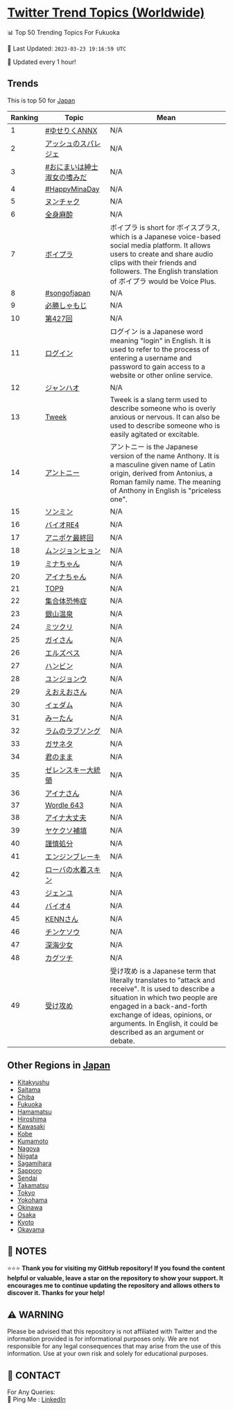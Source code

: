 [Twitter Trend Topics (Worldwide)](https://github.com/ErcinDedeoglu/Twitter-Trend-Topics)
==========


📊 Top 50 Trending Topics For Fukuoka

📆 Last Updated: `2023-03-23 19:16:59 UTC`

🔧 Updated every 1 hour!


## Trends

This is top 50 for [Japan](</Japan>)

| Ranking | Topic | Mean |
| ------- | ------------ | ------------ |
| 1 | [#ゆせりくANNX](http://twitter.com/search?q=%23%e3%82%86%e3%81%9b%e3%82%8a%e3%81%8fANNX) | N/A |
| 2 | [アッシュのスパレジェ](http://twitter.com/search?q=%e3%82%a2%e3%83%83%e3%82%b7%e3%83%a5%e3%81%ae%e3%82%b9%e3%83%91%e3%83%ac%e3%82%b8%e3%82%a7) | N/A |
| 3 | [#おにまいは紳士淑女の嗜みだ](http://twitter.com/search?q=%23%e3%81%8a%e3%81%ab%e3%81%be%e3%81%84%e3%81%af%e7%b4%b3%e5%a3%ab%e6%b7%91%e5%a5%b3%e3%81%ae%e5%97%9c%e3%81%bf%e3%81%a0) | N/A |
| 4 | [#HappyMinaDay](http://twitter.com/search?q=%23HappyMinaDay) | N/A |
| 5 | [ヌンチャク](http://twitter.com/search?q=%e3%83%8c%e3%83%b3%e3%83%81%e3%83%a3%e3%82%af) | N/A |
| 6 | [全身麻酔](http://twitter.com/search?q=%e5%85%a8%e8%ba%ab%e9%ba%bb%e9%85%94) | N/A |
| 7 | [ボイプラ](http://twitter.com/search?q=%e3%83%9c%e3%82%a4%e3%83%97%e3%83%a9) | ボイプラ is short for ボイスプラス, which is a Japanese voice-based social media platform. It allows users to create and share audio clips with their friends and followers. The English translation of ボイプラ would be Voice Plus. |
| 8 | [#songofjapan](http://twitter.com/search?q=%23songofjapan) | N/A |
| 9 | [必勝しゃもじ](http://twitter.com/search?q=%e5%bf%85%e5%8b%9d%e3%81%97%e3%82%83%e3%82%82%e3%81%98) | N/A |
| 10 | [第427回](http://twitter.com/search?q=%e7%ac%ac427%e5%9b%9e) | N/A |
| 11 | [ログイン](http://twitter.com/search?q=%e3%83%ad%e3%82%b0%e3%82%a4%e3%83%b3) | ログイン is a Japanese word meaning "login" in English. It is used to refer to the process of entering a username and password to gain access to a website or other online service. |
| 12 | [ジャンハオ](http://twitter.com/search?q=%e3%82%b8%e3%83%a3%e3%83%b3%e3%83%8f%e3%82%aa) | N/A |
| 13 | [Tweek](http://twitter.com/search?q=Tweek) | Tweek is a slang term used to describe someone who is overly anxious or nervous. It can also be used to describe someone who is easily agitated or excitable. |
| 14 | [アントニー](http://twitter.com/search?q=%e3%82%a2%e3%83%b3%e3%83%88%e3%83%8b%e3%83%bc) | アントニー is the Japanese version of the name Anthony. It is a masculine given name of Latin origin, derived from Antonius, a Roman family name. The meaning of Anthony in English is "priceless one". |
| 15 | [ソンミン](http://twitter.com/search?q=%e3%82%bd%e3%83%b3%e3%83%9f%e3%83%b3) | N/A |
| 16 | [バイオRE4](http://twitter.com/search?q=%e3%83%90%e3%82%a4%e3%82%aaRE4) | N/A |
| 17 | [アニポケ最終回](http://twitter.com/search?q=%e3%82%a2%e3%83%8b%e3%83%9d%e3%82%b1%e6%9c%80%e7%b5%82%e5%9b%9e) | N/A |
| 18 | [ムンジョンヒョン](http://twitter.com/search?q=%e3%83%a0%e3%83%b3%e3%82%b8%e3%83%a7%e3%83%b3%e3%83%92%e3%83%a7%e3%83%b3) | N/A |
| 19 | [ミナちゃん](http://twitter.com/search?q=%e3%83%9f%e3%83%8a%e3%81%a1%e3%82%83%e3%82%93) | N/A |
| 20 | [アイナちゃん](http://twitter.com/search?q=%e3%82%a2%e3%82%a4%e3%83%8a%e3%81%a1%e3%82%83%e3%82%93) | N/A |
| 21 | [TOP9](http://twitter.com/search?q=TOP9) | N/A |
| 22 | [集合体恐怖症](http://twitter.com/search?q=%e9%9b%86%e5%90%88%e4%bd%93%e6%81%90%e6%80%96%e7%97%87) | N/A |
| 23 | [銀山温泉](http://twitter.com/search?q=%e9%8a%80%e5%b1%b1%e6%b8%a9%e6%b3%89) | N/A |
| 24 | [ミツクリ](http://twitter.com/search?q=%e3%83%9f%e3%83%84%e3%82%af%e3%83%aa) | N/A |
| 25 | [ガイさん](http://twitter.com/search?q=%e3%82%ac%e3%82%a4%e3%81%95%e3%82%93) | N/A |
| 26 | [エルズペス](http://twitter.com/search?q=%e3%82%a8%e3%83%ab%e3%82%ba%e3%83%9a%e3%82%b9) | N/A |
| 27 | [ハンビン](http://twitter.com/search?q=%e3%83%8f%e3%83%b3%e3%83%93%e3%83%b3) | N/A |
| 28 | [ユンジョンウ](http://twitter.com/search?q=%e3%83%a6%e3%83%b3%e3%82%b8%e3%83%a7%e3%83%b3%e3%82%a6) | N/A |
| 29 | [えおえおさん](http://twitter.com/search?q=%e3%81%88%e3%81%8a%e3%81%88%e3%81%8a%e3%81%95%e3%82%93) | N/A |
| 30 | [イェダム](http://twitter.com/search?q=%e3%82%a4%e3%82%a7%e3%83%80%e3%83%a0) | N/A |
| 31 | [みーたん](http://twitter.com/search?q=%e3%81%bf%e3%83%bc%e3%81%9f%e3%82%93) | N/A |
| 32 | [ラムのラブソング](http://twitter.com/search?q=%e3%83%a9%e3%83%a0%e3%81%ae%e3%83%a9%e3%83%96%e3%82%bd%e3%83%b3%e3%82%b0) | N/A |
| 33 | [ガサネタ](http://twitter.com/search?q=%e3%82%ac%e3%82%b5%e3%83%8d%e3%82%bf) | N/A |
| 34 | [君のまま](http://twitter.com/search?q=%e5%90%9b%e3%81%ae%e3%81%be%e3%81%be) | N/A |
| 35 | [ゼレンスキー大統領](http://twitter.com/search?q=%e3%82%bc%e3%83%ac%e3%83%b3%e3%82%b9%e3%82%ad%e3%83%bc%e5%a4%a7%e7%b5%b1%e9%a0%98) | N/A |
| 36 | [アイナさん](http://twitter.com/search?q=%e3%82%a2%e3%82%a4%e3%83%8a%e3%81%95%e3%82%93) | N/A |
| 37 | [Wordle 643](http://twitter.com/search?q=Wordle+643) | N/A |
| 38 | [アイナ大丈夫](http://twitter.com/search?q=%e3%82%a2%e3%82%a4%e3%83%8a%e5%a4%a7%e4%b8%88%e5%a4%ab) | N/A |
| 39 | [ヤケクソ補填](http://twitter.com/search?q=%e3%83%a4%e3%82%b1%e3%82%af%e3%82%bd%e8%a3%9c%e5%a1%ab) | N/A |
| 40 | [謹慎処分](http://twitter.com/search?q=%e8%ac%b9%e6%85%8e%e5%87%a6%e5%88%86) | N/A |
| 41 | [エンジンブレーキ](http://twitter.com/search?q=%e3%82%a8%e3%83%b3%e3%82%b8%e3%83%b3%e3%83%96%e3%83%ac%e3%83%bc%e3%82%ad) | N/A |
| 42 | [ローバの水着スキン](http://twitter.com/search?q=%e3%83%ad%e3%83%bc%e3%83%90%e3%81%ae%e6%b0%b4%e7%9d%80%e3%82%b9%e3%82%ad%e3%83%b3) | N/A |
| 43 | [ジェンユ](http://twitter.com/search?q=%e3%82%b8%e3%82%a7%e3%83%b3%e3%83%a6) | N/A |
| 44 | [バイオ4](http://twitter.com/search?q=%e3%83%90%e3%82%a4%e3%82%aa4) | N/A |
| 45 | [KENNさん](http://twitter.com/search?q=KENN%e3%81%95%e3%82%93) | N/A |
| 46 | [チンケソウ](http://twitter.com/search?q=%e3%83%81%e3%83%b3%e3%82%b1%e3%82%bd%e3%82%a6) | N/A |
| 47 | [深海少女](http://twitter.com/search?q=%e6%b7%b1%e6%b5%b7%e5%b0%91%e5%a5%b3) | N/A |
| 48 | [カグツチ](http://twitter.com/search?q=%e3%82%ab%e3%82%b0%e3%83%84%e3%83%81) | N/A |
| 49 | [受け攻め](http://twitter.com/search?q=%e5%8f%97%e3%81%91%e6%94%bb%e3%82%81) | 受け攻め is a Japanese term that literally translates to "attack and receive". It is used to describe a situation in which two people are engaged in a back-and-forth exchange of ideas, opinions, or arguments. In English, it could be described as an argument or debate. |



## Other Regions in [Japan](</Japan>)

* [Kitakyushu](</Japan/Kitakyushu.md>)
* [Saitama](</Japan/Saitama.md>)
* [Chiba](</Japan/Chiba.md>)
* [Fukuoka](</Japan/Fukuoka.md>)
* [Hamamatsu](</Japan/Hamamatsu.md>)
* [Hiroshima](</Japan/Hiroshima.md>)
* [Kawasaki](</Japan/Kawasaki.md>)
* [Kobe](</Japan/Kobe.md>)
* [Kumamoto](</Japan/Kumamoto.md>)
* [Nagoya](</Japan/Nagoya.md>)
* [Niigata](</Japan/Niigata.md>)
* [Sagamihara](</Japan/Sagamihara.md>)
* [Sapporo](</Japan/Sapporo.md>)
* [Sendai](</Japan/Sendai.md>)
* [Takamatsu](</Japan/Takamatsu.md>)
* [Tokyo](</Japan/Tokyo.md>)
* [Yokohama](</Japan/Yokohama.md>)
* [Okinawa](</Japan/Okinawa.md>)
* [Osaka](</Japan/Osaka.md>)
* [Kyoto](</Japan/Kyoto.md>)
* [Okayama](</Japan/Okayama.md>)



## 📝 NOTES

⭐⭐⭐ **Thank you for visiting my GitHub repository! If you found the content helpful or valuable, leave a star on the repository to show your support. It encourages me to continue updating the repository and allows others to discover it. Thanks for your help!**


## ⚠️ WARNING

Please be advised that this repository is not affiliated with Twitter and the information provided is for informational purposes only. We are not responsible for any legal consequences that may arise from the use of this information. Use at your own risk and solely for educational purposes.


## 📨 CONTACT

 For Any Queries:  
            🏓 Ping Me : [LinkedIn](https://www.linkedin.com/in/ercindedeoglu/)
